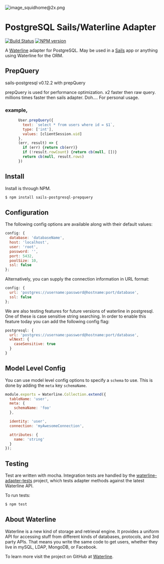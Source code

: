 ![image_squidhome@2x.png](http://i.imgur.com/RIvu9.png)

# PostgreSQL Sails/Waterline Adapter

[![Build Status](https://travis-ci.org/balderdashy/sails-postgresql.png?branch=master)](https://travis-ci.org/balderdashy/sails-postgresql) [![NPM version](https://badge.fury.io/js/sails-postgresql.png)](http://badge.fury.io/js/sails-postgresql)

A [Waterline](https://github.com/balderdashy/waterline) adapter for PostgreSQL. May be used in a [Sails](https://github.com/balderdashy/sails) app or anything using Waterline for the ORM.

## PrepQuery
sails-postgresql v0.12.2 with prepQuery

prepQuery is used for performance optimization. x2 faster then raw query. millions times faster then sails adapter. Doh....
For personal usage.

### example,
```javascript
      User.prepQuery({
        text: `select * from users where id = $1`,
        type: ['int'],
        values: [clientSession.uid]
      },
      (err, result) => {
        if (err) {return cb(err)}
        if (!result.rowCount) {return cb(null, [])}
        return cb(null, result.rows)
      })

```

## Install

Install is through NPM.

```bash
$ npm install sails-postgresql-prepquery
```

## Configuration

The following config options are available along with their default values:

```javascript
config: {
  database: 'databaseName',
  host: 'localhost',
  user: 'root',
  password: '',
  port: 5432,
  poolSize: 10,
  ssl: false
};
```
Alternatively, you can supply the connection information in URL format:
```javascript
config: {
  url: 'postgres://username:password@hostname:port/database',
  ssl: false
};
```


We are also testing features for future versions of waterline in postgresql. One of these is case sensitive string searching. In order to enable this feature today you can add the following config flag:

```javascript
postgresql: {
  url: 'postgres://username:password@hostname:port/database',
  wlNext: {
    caseSensitive: true
  }
}
```

## Model Level Config

You can use model level config options to specify a `schema` to use. This is done by adding the `meta` key `schemaName`.

```javascript
module.exports = Waterline.Collection.extend({
  tableName: 'user',
  meta: {
    schemaName: 'foo'
  },

  identity: 'user',
  connection: 'myAwesomeConnection',

  attributes: {
    name: 'string'
  }
});
```

## Testing

Test are written with mocha. Integration tests are handled by the [waterline-adapter-tests](https://github.com/balderdashy/waterline-adapter-tests) project, which tests adapter methods against the latest Waterline API.

To run tests:

```bash
$ npm test
```

## About Waterline

Waterline is a new kind of storage and retrieval engine.  It provides a uniform API for accessing stuff from different kinds of databases, protocols, and 3rd party APIs.  That means you write the same code to get users, whether they live in mySQL, LDAP, MongoDB, or Facebook.

To learn more visit the project on GitHub at [Waterline](https://github.com/balderdashy/waterline).
